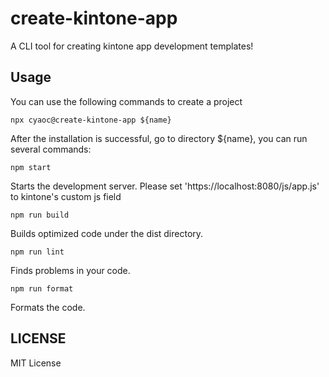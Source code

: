 # create-kintone-app

A CLI tool for creating kintone app development templates!

## Usage

You can use the following commands to create a project

```
npx cyaoc@create-kintone-app ${name}
```

After the installation is successful, go to directory ${name}, you can run several commands:

```
npm start
```

Starts the development server.
Please set 'https://localhost:8080/js/app.js' to kintone's custom js field

```
npm run build
```

Builds optimized code under the dist directory.

```
npm run lint
```

Finds problems in your code.

```
npm run format
```

Formats the code.

## LICENSE

MIT License

